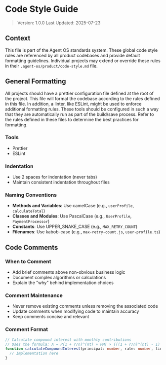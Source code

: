 # Code Style Guide

> Version: 1.0.0
> Last Updated: 2025-07-23

## Context

This file is part of the Agent OS standards system. These global code style rules are referenced by all product codebases and provide default formatting guidelines. Individual projects may extend or override these rules in their `.agent-os/product/code-style.md` file.

## General Formatting

All projects should have a prettier configuration file defined at the root of the project. This file will format the codebase according to the rules defined in this file. In addition, a linter, like ESLint, might be used to enforce additional formatting rules. These tools should be configured in such a way that they are automatically run as part of the build/save process. Refer to the rules defined in these files to determine the best practices for formatting.

### Tools
- Prettier
- ESLint

### Indentation
- Use 2 spaces for indentation (never tabs)
- Maintain consistent indentation throughout files

### Naming Conventions
- **Methods and Variables**: Use camelCase (e.g., `userProfile`, `calculateTotal`)
- **Classes and Modules**: Use PascalCase (e.g., `UserProfile`, `PaymentProcessor`)
- **Constants**: Use UPPER_SNAKE_CASE (e.g., `MAX_RETRY_COUNT`)
- **Filenames**: Use kabob-case (e.g., `max-retry-count.js`, `user-profile.ts`)

## Code Comments

### When to Comment
- Add brief comments above non-obvious business logic
- Document complex algorithms or calculations
- Explain the "why" behind implementation choices

### Comment Maintenance
- Never remove existing comments unless removing the associated code
- Update comments when modifying code to maintain accuracy
- Keep comments concise and relevant

### Comment Format
```typescript
// Calculate compound interest with monthly contributions
// Uses the formula: A = P(1 + r/n)^(nt) + PMT × (((1 + r/n)^(nt) - 1) / (r/n))
function calculateCompoundInterest(principal: number, rate: number, time: number, monthlyPayment: number) {
  // Implementation here
}
```

